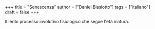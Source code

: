 +++
title = "Senescenza"
author = ["Daniel Biasiotto"]
tags = ["italiano"]
draft = false
+++

Il lento processo involutivo fisiologico che segue l'età matura.
